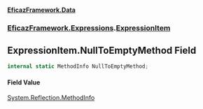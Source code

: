 #### [EficazFramework.Data](EficazFrameworkData.md 'EficazFramework Data')
### [EficazFramework.Expressions](EficazFrameworkData.md#EficazFramework.Expressions 'EficazFramework.Expressions').[ExpressionItem](EficazFramework.Expressions/ExpressionItem.md 'EficazFramework.Expressions.ExpressionItem')

## ExpressionItem.NullToEmptyMethod Field

```csharp
internal static MethodInfo NullToEmptyMethod;
```

#### Field Value
[System.Reflection.MethodInfo](https://docs.microsoft.com/en-us/dotnet/api/System.Reflection.MethodInfo 'System.Reflection.MethodInfo')